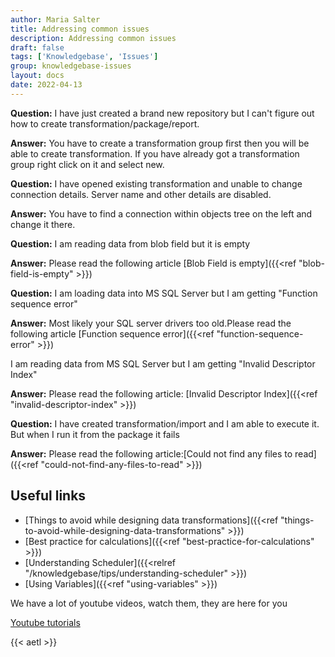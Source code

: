 ```yaml
---
author: Maria Salter
title: Addressing common issues
description: Addressing common issues
draft: false
tags: ['Knowledgebase', 'Issues']
group: knowledgebase-issues
layout: docs
date: 2022-04-13
---
```


**Question:** I have just created a brand new repository but I can't figure out how to create transformation/package/report.

**Answer:** You have to create a transformation group first then you will be able to create transformation. If you have already got a transformation group right click on it and select new.

**Question:** I have opened existing transformation and unable to change connection details. Server name and other details are disabled.

**Answer:** You have to find a connection within objects tree on the left and change it there.

**Question:** I am reading data from blob field but it is empty

**Answer:** Please read the following article
[Blob Field is empty]({{<ref "blob-field-is-empty" >}})

**Question:** I am loading data into MS SQL Server but I am getting "Function sequence error"

**Answer:** Most likely your SQL server drivers too old.Please read the following article
[Function sequence error]({{<ref "function-sequence-error" >}})

I am reading data from MS SQL Server but I am getting "Invalid Descriptor Index"

**Answer:** Please read the following article:
[Invalid Descriptor Index]({{<ref "invalid-descriptor-index" >}})

**Question:** I have created transformation/import and I am able to execute it. But when I run it from the package it fails

**Answer:** Please read the following article:[Could not find any files to read]({{<ref "could-not-find-any-files-to-read" >}})

## Useful links

- [Things to avoid while designing data transformations]({{<ref "things-to-avoid-while-designing-data-transformations" >}})
- [Best practice for calculations]({{<ref "best-practice-for-calculations" >}})
- [Understanding Scheduler]({{<relref "/knowledgebase/tips/understanding-scheduler" >}})
- [Using Variables]({{<ref "using-variables" >}})

We have a lot of youtube videos, watch them, they are here for you

[Youtube tutorials](https://www.youtube.com/channel/UCvfiLK8W26L9PqUYaohcWZQ)

{{< aetl >}}
